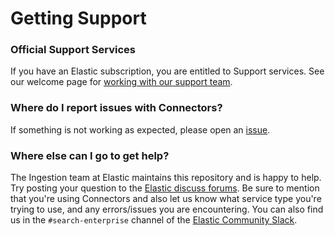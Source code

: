 # Getting Support

### Official Support Services
If you have an Elastic subscription, you are entitled to Support services. See our welcome page for [working with our support team](https://www.elastic.co/support/welcome).

### Where do I report issues with Connectors?
If something is not working as expected, please open an [issue](https://github.com/elastic/connectors/issues/new).

### Where else can I go to get help?
The Ingestion team at Elastic maintains this repository and is happy to help. Try posting your question to the [Elastic discuss forums](https://discuss.elastic.co/c/enterprise-search/84). Be sure to mention that you're using Connectors and also let us know what service type you're trying to use, and any errors/issues you are encountering. You can also find us in the `#search-enterprise` channel of the [Elastic Community Slack](http://elasticstack.slack.com).
